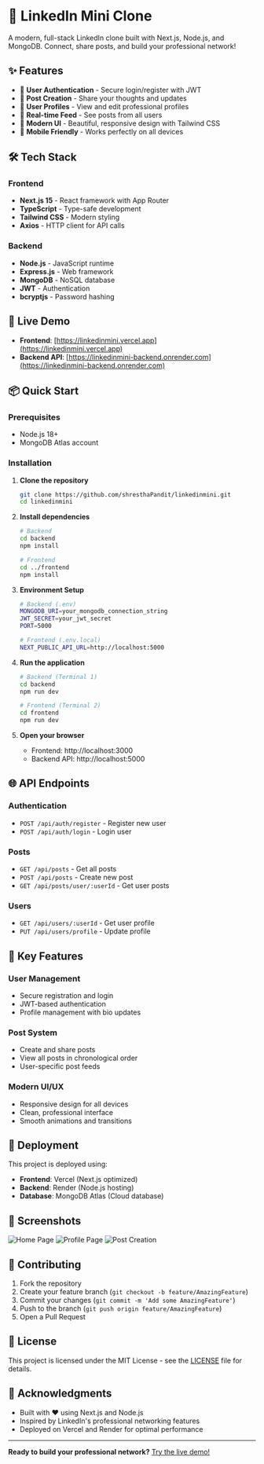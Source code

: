# 🚀 LinkedIn Mini Clone

A modern, full-stack LinkedIn clone built with Next.js, Node.js, and MongoDB. Connect, share posts, and build your professional network!

## ✨ Features

- 🔐 **User Authentication** - Secure login/register with JWT
- 📝 **Post Creation** - Share your thoughts and updates
- 👥 **User Profiles** - View and edit professional profiles
- 💬 **Real-time Feed** - See posts from all users
- 🎨 **Modern UI** - Beautiful, responsive design with Tailwind CSS
- 📱 **Mobile Friendly** - Works perfectly on all devices

## 🛠️ Tech Stack

### Frontend
- **Next.js 15** - React framework with App Router
- **TypeScript** - Type-safe development
- **Tailwind CSS** - Modern styling
- **Axios** - HTTP client for API calls

### Backend
- **Node.js** - JavaScript runtime
- **Express.js** - Web framework
- **MongoDB** - NoSQL database
- **JWT** - Authentication
- **bcryptjs** - Password hashing

## 🚀 Live Demo

- **Frontend**: [https://linkedinmini.vercel.app](https://linkedinmini.vercel.app)
- **Backend API**: [https://linkedinmini-backend.onrender.com](https://linkedinmini-backend.onrender.com)

## 📦 Quick Start

### Prerequisites
- Node.js 18+
- MongoDB Atlas account

### Installation

1. **Clone the repository**
   ```bash
   git clone https://github.com/shresthaPandit/linkedinmini.git
   cd linkedinmini
   ```

2. **Install dependencies**
   ```bash
   # Backend
   cd backend
   npm install

   # Frontend
   cd ../frontend
   npm install
   ```

3. **Environment Setup**
   ```bash
   # Backend (.env)
   MONGODB_URI=your_mongodb_connection_string
   JWT_SECRET=your_jwt_secret
   PORT=5000

   # Frontend (.env.local)
   NEXT_PUBLIC_API_URL=http://localhost:5000
   ```

4. **Run the application**
   ```bash
   # Backend (Terminal 1)
   cd backend
   npm run dev

   # Frontend (Terminal 2)
   cd frontend
   npm run dev
   ```

5. **Open your browser**
   - Frontend: http://localhost:3000
   - Backend API: http://localhost:5000

## 🌐 API Endpoints

### Authentication
- `POST /api/auth/register` - Register new user
- `POST /api/auth/login` - Login user

### Posts
- `GET /api/posts` - Get all posts
- `POST /api/posts` - Create new post
- `GET /api/posts/user/:userId` - Get user posts

### Users
- `GET /api/users/:userId` - Get user profile
- `PUT /api/users/profile` - Update profile

## 🎯 Key Features

### User Management
- Secure registration and login
- JWT-based authentication
- Profile management with bio updates

### Post System
- Create and share posts
- View all posts in chronological order
- User-specific post feeds

### Modern UI/UX
- Responsive design for all devices
- Clean, professional interface
- Smooth animations and transitions

## 🚀 Deployment

This project is deployed using:
- **Frontend**: Vercel (Next.js optimized)
- **Backend**: Render (Node.js hosting)
- **Database**: MongoDB Atlas (Cloud database)

## 📱 Screenshots

![Home Page](https://via.placeholder.com/800x400/3B82F6/FFFFFF?text=LinkedIn+Mini+Home)
![Profile Page](https://via.placeholder.com/800x400/10B981/FFFFFF?text=User+Profile)
![Post Creation](https://via.placeholder.com/800x400/F59E0B/FFFFFF?text=Create+Post)

## 🤝 Contributing

1. Fork the repository
2. Create your feature branch (`git checkout -b feature/AmazingFeature`)
3. Commit your changes (`git commit -m 'Add some AmazingFeature'`)
4. Push to the branch (`git push origin feature/AmazingFeature`)
5. Open a Pull Request

## 📄 License

This project is licensed under the MIT License - see the [LICENSE](LICENSE) file for details.

## 🙏 Acknowledgments

- Built with ❤️ using Next.js and Node.js
- Inspired by LinkedIn's professional networking features
- Deployed on Vercel and Render for optimal performance

---

**Ready to build your professional network?** [Try the live demo!](https://linkedinmini.vercel.app) 